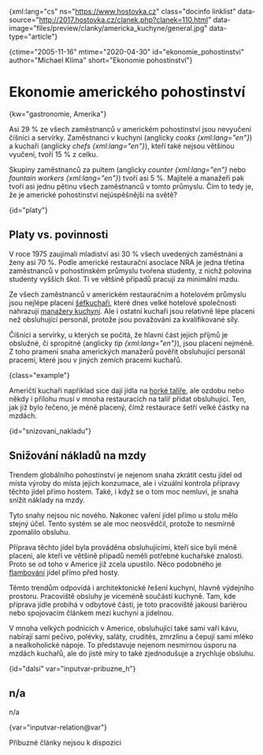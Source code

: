 
{xml:lang="cs" ns="https://www.hostovka.cz" class="docinfo linklist" data-source="http://2017.hostovka.cz/clanek.php?clanek=110.html" data-image="files/preview/clanky/americka_kuchyne/general.jpg" data-type="article"}

{ctime="2005-11-16" mtime="2020-04-30" id="ekonomie_pohostinstvi" author="Michael Klíma" short="Ekonomie pohostinství"}

# Ekonomie amerického pohostinství

{kw="gastronomie, Amerika"}

Asi 29 % ze všech zaměstnanců v americkém pohostinství jsou nevyučení číšníci a servírky. Zaměstnanci v kuchyni (anglicky _cooks {xml:lang="en"}_) a kuchaři (anglicky _chefs {xml:lang="en"}_), kteří také nejsou většinou vyučení, tvoří 15 % z celku.

Skupiny zaměstnanců za pultem (anglicky _counter {xml:lang="en"}_ nebo _fountain workers {xml:lang="en"}_) tvoří asi 5 %. Majitelé a manažeři pak tvoří asi jednu pětinu všech zaměstnanců v tomto průmyslu. Čím to tedy je, že je americké pohostinství nejúspěšnější na světě?

{id="platy"}

## Platy vs. povinnosti

V roce 1975 zaujímali mladiství asi 30 % všech uvedených zaměstnání a ženy asi 70 %. Podle americké restaurační asociace NRA je jedna třetina zaměstnanců v pohostinském průmyslu tvořena studenty, z nichž polovina studenty vyšších škol. Ti ve většině případů pracují za minimální mzdu.

Ze všech zaměstnanců v americkém restauračním a hotelovém průmyslu jsou nejlépe placeni [šéfkuchaři][1], které dnes velké hotelové společnosti nahrazují [manažery kuchyní][2]. Ale i ostatní kuchaři jsou relativně lépe placeni než obsluhující personál, protože jsou považováni za kvalifikované síly.

Číšníci a servírky, u kterých se počítá, že hlavní část jejich příjmů je obslužné, či spropitné (anglicky _tip {xml:lang="en"}_), jsou placeni nejméně. Z toho pramení snaha amerických manažerů pověřit obsluhující personál pracemi, které jsou v jiných zemích pracemi kuchařů.

{class="example"}

Američtí kuchaři například sice dají jídla na [horké talíře][3], ale ozdobu nebo někdy i přílohu musí v mnoha restauracích na talíř přidat obsluhující. Ten, jak již bylo řečeno, je méně placený, čímž restaurace šetří velké částky na mzdách.

{id="snizovani_nakladu"}

## Snižování nákladů na mzdy

Trendem globálního pohostinství je nejenom snaha zkrátit cestu jídel od místa výroby do místa jejich konzumace, ale i vizuální kontrola přípravy těchto jídel přímo hostem. Také, i když se o tom moc nemluví, je snaha snížit náklady na mzdy.

Tyto snahy nejsou nic nového. Nakonec vaření jídel přímo u stolu mělo stejný účel. Tento systém se ale moc neosvědčil, protože to nesmírně zpomalilo obsluhu.

Příprava těchto jídel byla prováděna obsluhujícími, kteří sice byli méně placeni, ale kteří ve většině případů neměli potřebné kuchařské znalosti. Proto se od toho v Americe již zcela upustilo. Něco podobného je [flambování][4] jídel přímo před hosty.

Těmto trendům odpovídá i architektonické řešení kuchyní, hlavně výdejního prostoru. Pracoviště obsluhy je víceméně součástí kuchyně. Tam, kde příprava jídle probíhá v odbytové části, je toto pracoviště jakousi bariérou nebo spojovacím článkem mezi kuchyní a jídelnou.

V mnoha velkých podnicích v Americe, obsluhující také sami vaří kávu, nabírají sami pečivo, polévky, saláty, crudités, zmrzlinu a čepují sami mléko a nealkoholické nápoje. To představuje nejenom nesmírnou úsporu na mzdách kuchařů, ale do jisté míry to také zjednodušuje a zrychluje obsluhu.

{id="dalsi" var="inputvar-pribuzne_h"}

## n/a

n/a

{var="inputvar-relation@var"}

Příbuzné články nejsou k dispozici

 [1]: kucharske_tituly#sefkuchar
 [2]: super_chef
 [3]: hotovky_a_minutky#obloha_studente_talire_v_americe
 [4]: flambovani

